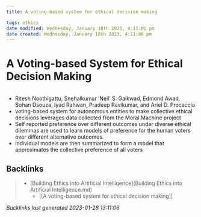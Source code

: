 ```yaml
---
title: A voting-based system for ethical decision making

tags: ethics 
date modified: Wednesday, January 18th 2023, 4:11:01 pm
date created: Wednesday, January 18th 2023, 4:11:00 pm
---
```


# A Voting-based System for Ethical Decision Making
```toc
```

- Ritesh Noothigattu, Snehalkumar ‘Neil’ S. Gaikwad, Edmond Awad, Sohan Dsouza, Iyad Rahwan, Pradeep Ravikumar, and Ariel D. Procaccia
- voting-based system for autonomous entities to make collective ethical decisions leverages data collected from the Moral Machine project
- Self reported preference over different outcomes under diverse ethical dilemmas are used to learn models of preference for the human voters over different alternative outcomes.
- individual models are then summarized to form a model that approximates the collective preference of all voters

## Backlinks

> - [Building Ethics into Artificial Intelligence](Building Ethics into Artificial Intelligence.md)
>   - [[A voting-based system for ethical decision making]]

_Backlinks last generated 2023-01-28 13:11:06_
